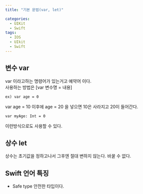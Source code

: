```yaml
---
title: "기본 문법(var, let)"

categories:
  - UIKit
  - Swift
tags:
  - IOS
  - UIkit
  - Swift
---
```


## 변수 var
var 이라고하는 명령어가 있는거고 예약어 이다.  
사용하는 방법은 [var 변수명 = 내용]  
~~~
ex) var age = 0
~~~
var age = 10  이후에 age = 20 을 넣으면 10은 사라지고 20이 들어간다.  
~~~
var myAge: Int = 0
~~~
이런방식으로도 사용할 수 있다.

## 상수 let
상수는 초기값을 정하고나서 그후엔 절대 변하지 않는다. 바꿀 수 없다.

## Swift 언어 특징
- Safe type 안전한 타입이다.
